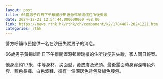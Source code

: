 ```yaml
---
layout: post
title: 66歲男子昨日下午離開沙田瀝源邨榮瑞樓住所後失蹤
date: 2024-12-21 12:54:44.000000000 +08:00
link: https://news.rthk.hk/rthk/ch/component/k2/1784487-20241221.htm
categories: rthk
---
```


警方呼籲市民提供一名在沙田失蹤男子的消息。

66歲男子黃錫雄昨日下午離開瀝源邨榮瑞樓的住所後便告失蹤，家人同日報案。

他身高約1.7米，中等身材，尖面型，黃皮膚及光頭。最後露面時身穿深啡色外套、藍色長褲、白色波鞋、攜有一個深灰色背包及綠色腰包。
